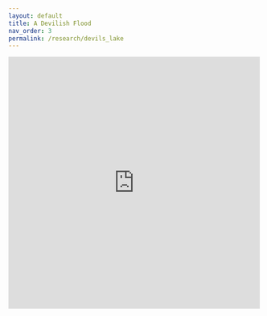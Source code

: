 ```yaml
---
layout: default
title: A Devilish Flood
nav_order: 3
permalink: /research/devils_lake
---
```


<iframe width="500" height="500" src="https://earthengine.google.com/iframes/timelapse_player_embed.html#v=48.06965,-99.25027,11.522,latLng&t=1.03&ps=50&bt=19840101&et=20181231&startDwell=0&endDwell=0" frameborder="0" allowfullscreen></iframe>
